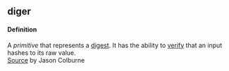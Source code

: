 ## diger

<h4>Definition</h4><p>A <em>primitive</em> that represents a <a href="digest">digest</a>. It has the ability to <a href="verify">verify</a> that an input hashes to its raw value.<br><a href="https://github.com/WebOfTrust/cesride#terminology">Source</a> by Jason Colburne</p>

